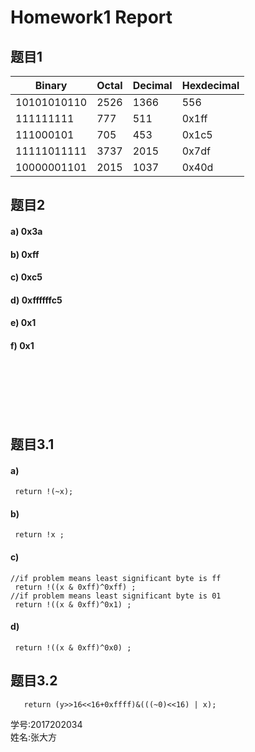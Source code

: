 # Homework1 Report

## 题目1



Binary  |  Octal |  Decimal| Hexdecimal
--------|----------|---------|-------
10101010110 | 2526 | 1366 |556
111111111 |777| 511| 0x1ff
111000101 |705 |453 |0x1c5
11111011111 |3737 |2015| 0x7df
10000001101 |2015 |1037 |0x40d


## 题目2
#### a) 0x3a
#### b) 0xff
#### c) 0xc5
#### d) 0xffffffc5
#### e) 0x1
#### f) 0x1

<br>
<br>
<br>
<br>
<br>


## 题目3.1
#### a)
` return !(~x);`
#### b)
` return !x ;`
#### c)
`//if problem means least significant byte is ff`<br>
` return !((x & 0xff)^0xff) ;` <br>
`//if problem means least significant byte is 01`<br>
` return !((x & 0xff)^0x1) ;`
#### d)
` return !((x & 0xff)^0x0) ;`

## 题目3.2

```
   return (y>>16<<16+0xffff)&(((~0)<<16) | x);
```

学号:2017202034 <br>
姓名:张大方